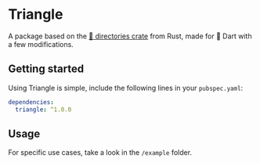 # Triangle

A package based on the [🦀 directories crate](https://crates.io/crates/directories) from Rust, made for 🎯 Dart with a few modifications.

## Getting started

Using Triangle is simple, include the following lines in your `pubspec.yaml`:

```yaml
dependencies:
  triangle: ^1.0.0
```

## Usage

For specific use cases, take a look in the `/example` folder.
